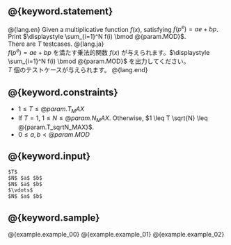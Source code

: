 ## @{keyword.statement}

@{lang.en}
Given a multiplicative function $f(x)$, satisfying $f(p^e) = ae + bp$. Print $\displaystyle \sum_{i=1}^N f(i) \bmod @{param.MOD}$.  
There are $T$ testcases.
@{lang.ja}  
$f(p^e) = ae + bp$ を満たす乗法的関数 $f(x)$ が与えられます。$\displaystyle \sum_{i=1}^N f(i) \bmod @{param.MOD}$ を出力してください。    
$T$ 個のテストケースが与えられます。
@{lang.end}

## @{keyword.constraints}

- $1 \leq T \leq @{param.T_MAX}$
- If $T = 1$, $1 \leq N \leq @{param.N_MAX}$. Otherwise, $1 \leq T \sqrt{N} \leq @{param.T_sqrtN_MAX}$.
- $0 \leq a, b \lt @{param.MOD}$

## @{keyword.input}

```
$T$
$N$ $a$ $b$
$N$ $a$ $b$
$\vdots$
$N$ $a$ $b$
```

## @{keyword.sample}

@{example.example_00}
@{example.example_01}
@{example.example_02}
